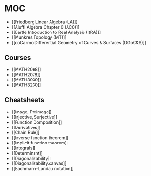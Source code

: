 # MOC
- [[Friedberg Linear Algebra (LA)]]
- [[Aluffi Algebra Chapter 0 (AC0)]]
- [[Bartle Introduction to Real Analysis (ItRA)]]
- [[Munkres Topology (MT)]]
- [[doCarmo Differential Geometry of Curves & Surfaces (DGoC&S)]]
## Courses
- [[MATH2068]]
- [[MATH2078]]
- [[MATH3030]]
- [[MATH3230]]
## Cheatsheets
- [[Image, Preimage]]
- [[Injective, Surjective]]
- [[Function Composition]]
- [[Derivatives]]
- [[Chain Rule]]
- [[Inverse function theorem]]
- [[Implicit function theorem]]
- [[Integrals]]
- [[Determinant]]
- [[Diagonalizability]]
- [[Diagonalizability.canvas]]
- [[Bachmann–Landau notation]]
